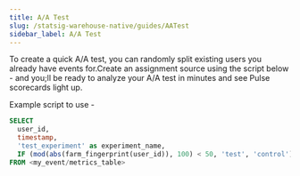 ```yaml
---
title: A/A Test
slug: /statsig-warehouse-native/guides/AATest
sidebar_label: A/A Test
---
```


To create a quick A/A test, you can randomly split existing users you already have events for.Create an assignment source using the script below - and you;ll be ready to analyze your A/A test in minutes and see Pulse scorecards light up. 

Example script to use - 

```sql
SELECT
  user_id,
  timestamp,
  'test_experiment' as experiment_name,
  IF (mod(abs(farm_fingerprint(user_id)), 100) < 50, 'test', 'control') as experiment_group
FROM <my_event/metrics_table>
```
